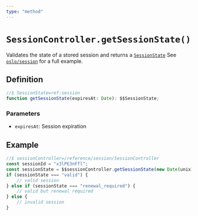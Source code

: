 ```yaml
---
type: "method"
---
```


# `SessionController.getSessionState()`

Validates the state of a stored session and returns a [`SessionState`](ref:session) See [`oslo/session`](/reference/session) for a full example.

## Definition

```ts
//$ SessionState=ref:session
function getSessionState(expiresAt: Date): $$SessionState;
```

### Parameters

- `expiresAt`: Session expiration

## Example

```ts
//$ sessionController=/reference/session/SessionController
const sessionId = "x3lPE3nFfl";
const sessionState = $$sessionController.getSessionState(new Date(unix));
if (sessionState === "valid") {
	// valid session
} else if (sessionState === "renewal_required") {
	// valid but renewal required
} else {
	// invalid session
}
```
